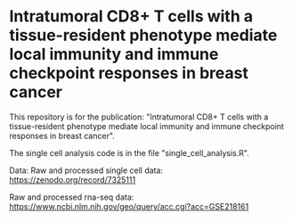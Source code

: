 # Intratumoral CD8+ T cells with a tissue-resident phenotype mediate local immunity and immune checkpoint responses in breast cancer

This repository is for the publication: "Intratumoral CD8+ T cells with a tissue-resident phenotype mediate local immunity and immune checkpoint responses in breast cancer".

The single cell analysis code is in the file "single_cell_analysis.R".

Data:
Raw and processed single cell data: https://zenodo.org/record/7325111

Raw and processed rna-seq data: https://www.ncbi.nlm.nih.gov/geo/query/acc.cgi?acc=GSE218161

